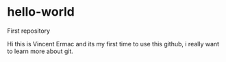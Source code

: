 # hello-world
First repository

Hi this is Vincent Ermac and its my first time to use this github, i really want to learn more about git.
